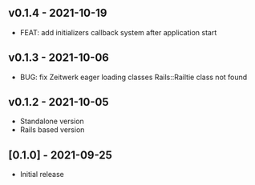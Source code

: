 ## v0.1.4 - 2021-10-19

- FEAT: add initializers callback system after application start

## v0.1.3 - 2021-10-06

- BUG: fix Zeitwerk eager loading classes Rails::Railtie class not found

## v0.1.2 - 2021-10-05

- Standalone version
- Rails based version

## [0.1.0] - 2021-09-25

- Initial release
